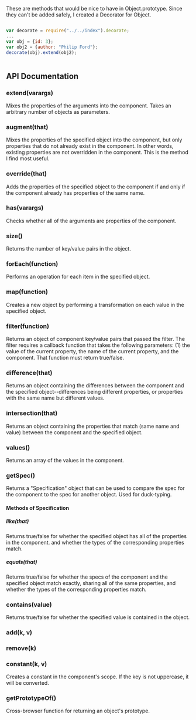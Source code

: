 These are methods that would be nice to have in Object.prototype.  Since they can't be added safely, I created a Decorator for Object.

```javascript

var decorate = require("../../index").decorate;
...
var obj = {id: 3};
var obj2 = {author: "Philip Ford"};
decorate(obj).extend(obj2);
        
```

## API Documentation
### extend(varargs)
Mixes the properties of the arguments into the component.  Takes an arbitrary number of objects as parameters.

### augment(that)
Mixes the properties of the specified object into the component, but only properties that do not already
exist in the component.  In other words, existing properties are not overridden in the component.  This is the 
method I find most useful.

### override(that)
Adds the properties of the specified object to the component if and only if the component already
has properties of the same name.

### has(varargs)
Checks whether all of the arguments are properties of the component.

### size()
Returns the number of key/value pairs in the object.

### forEach(function)
Performs an operation for each item in the specified object.

### map(function)
Creates a new object by performing a transformation on each value in the specified object.

### filter(function)
Returns an object of component key/value pairs that passed the filter.  The filter requires a callback
function that takes the following parameters:  (1) the value of the current property, the name of the
current property, and the component.  That function must return true/false.

### difference(that)
Returns an object containing the differences between the component and the specified object--differences
being different properties, or properties with the same name but different values.

### intersection(that)
Returns an object containing the properties that match (same name and value) between the component and
the specified object.

### values()
Returns an array of the values in the component.

### getSpec()
Returns a "Specification" object that can be used to compare the spec for the component to
the spec for another object.  Used for duck-typing.

#### Methods of Specification
##### like(that)
Returns true/false for whether the specified object has all of the properties in the component.
and whether the types of the corresponding properties match.
     
##### equals(that) 
Returns true/false for whether the specs of the component and the specified object match exactly,
sharing all of the same properties, and whether the types of the corresponding properties match.

### contains(value)
Returns true/false for whether the specified value is contained in the object.

### add(k, v)

### remove(k)

### constant(k, v)
Creates a constant in the component's scope.  If the key is not uppercase, it will be converted.

### getPrototypeOf()
Cross-browser function for returning an object's prototype.
